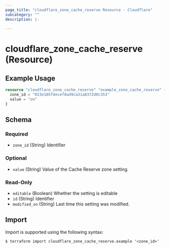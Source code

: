 ```yaml
---
page_title: "cloudflare_zone_cache_reserve Resource - Cloudflare"
subcategory: ""
description: |-
  
---
```


# cloudflare_zone_cache_reserve (Resource)



## Example Usage

```terraform
resource "cloudflare_zone_cache_reserve" "example_zone_cache_reserve" {
  zone_id = "023e105f4ecef8ad9ca31a8372d0c353"
  value = "on"
}
```

<!-- schema generated by tfplugindocs -->
## Schema

### Required

- `zone_id` (String) Identifier

### Optional

- `value` (String) Value of the Cache Reserve zone setting.

### Read-Only

- `editable` (Boolean) Whether the setting is editable
- `id` (String) Identifier
- `modified_on` (String) Last time this setting was modified.

## Import

Import is supported using the following syntax:

```shell
$ terraform import cloudflare_zone_cache_reserve.example '<zone_id>'
```
